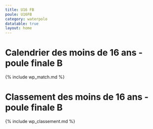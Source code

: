 ```yaml
---
title: U16 FB
poule: U16FB
category: waterpolo
datatable: true
layout: home
---
```


# Calendrier des moins de 16 ans - poule finale B

{% include wp_match.md %}

# Classement des moins de 16 ans - poule finale B

{% include wp_classement.md %}